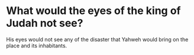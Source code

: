 # What would the eyes of the king of Judah not see?

His eyes would not see any of the disaster that Yahweh would bring on the place and its inhabitants.

